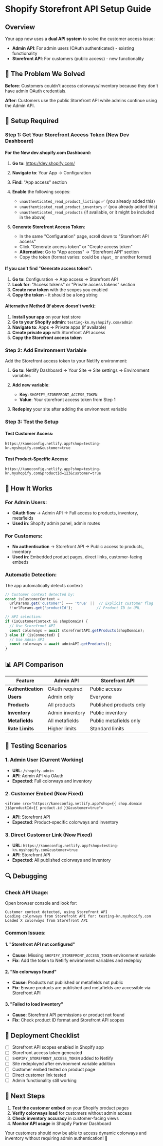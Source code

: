# Shopify Storefront API Setup Guide

## Overview

Your app now uses a **dual API system** to solve the customer access issue:

- **Admin API**: For admin users (OAuth authenticated) - existing functionality
- **Storefront API**: For customers (public access) - new functionality

## 🎯 The Problem We Solved

**Before**: Customers couldn't access colorways/inventory because they don't have admin OAuth credentials.

**After**: Customers use the public Storefront API while admins continue using the Admin API.

## 🔧 Setup Required

### Step 1: Get Your Storefront Access Token (New Dev Dashboard)

#### For the New dev.shopify.com Dashboard:

1. **Go to**: https://dev.shopify.com/
2. **Navigate to**: Your App → Configuration
3. **Find**: "App access" section
4. **Enable** the following scopes:
   - `unauthenticated_read_product_listings` ✅ (you already added this)
   - `unauthenticated_read_product_inventory` ✅ (you already added this)
   - `unauthenticated_read_products` (if available, or it might be included in the above)

5. **Generate Storefront Access Token**:
   - In the same "Configuration" page, scroll down to "Storefront API access"
   - Click "Generate access token" or "Create access token"
   - **Alternative**: Go to "App access" → "Storefront API" section
   - Copy the token (format varies: could be `shpat_` or another format)

#### If you can't find "Generate access token":

1. **Go to**: Configuration → App access → Storefront API
2. **Look for**: "Access tokens" or "Private access tokens" section
3. **Create new token** with the scopes you enabled
4. **Copy the token** - it should be a long string

#### Alternative Method (if above doesn't work):

1. **Install your app** on your test store
2. **Go to your Shopify admin**: `testing-kn.myshopify.com/admin`
3. **Navigate to**: Apps → Private apps (if available)
4. **Create private app** with Storefront API access
5. **Copy the Storefront access token**

### Step 2: Add Environment Variable

Add the Storefront access token to your Netlify environment:

1. **Go to**: Netlify Dashboard → Your Site → Site settings → Environment variables
2. **Add new variable**:
   - **Key**: `SHOPIFY_STOREFRONT_ACCESS_TOKEN`
   - **Value**: Your storefront access token from Step 1

3. **Redeploy** your site after adding the environment variable

### Step 3: Test the Setup

#### Test Customer Access:
```
https://kaneconfig.netlify.app?shop=testing-kn.myshopify.com&customer=true
```

#### Test Product-Specific Access:
```
https://kaneconfig.netlify.app?shop=testing-kn.myshopify.com&productId=123&customer=true
```

## 🔄 How It Works

### For Admin Users:
- **OAuth flow** → Admin API → Full access to products, inventory, metafields
- **Used in**: Shopify admin panel, admin routes

### For Customers:
- **No authentication** → Storefront API → Public access to products, inventory
- **Used in**: Embedded product pages, direct links, customer-facing embeds

### Automatic Detection:
The app automatically detects context:

```typescript
// Customer context detected by:
const isCustomerContext = 
  urlParams.get('customer') === 'true' ||  // Explicit customer flag
  !!urlParams.get('productId');           // Product ID in URL

// API selection:
if (isCustomerContext && shopDomain) {
  // Use Storefront API
  const colorways = await storefrontAPI.getProducts(shopDomain);
} else if (isConnected) {
  // Use Admin API  
  const colorways = await adminAPI.getProducts();
}
```

## 📊 API Comparison

| Feature | Admin API | Storefront API |
|---------|-----------|----------------|
| **Authentication** | OAuth required | Public access |
| **Users** | Admin only | Everyone |
| **Products** | All products | Published products only |
| **Inventory** | Admin inventory | Public inventory |
| **Metafields** | All metafields | Public metafields only |
| **Rate Limits** | Higher limits | Standard limits |

## 🧪 Testing Scenarios

### 1. Admin User (Current Working)
- **URL**: `/shopify-admin`
- **API**: Admin API via OAuth
- **Expected**: Full colorways and inventory

### 2. Customer Embed (Now Fixed)
```liquid
<iframe src="https://kaneconfig.netlify.app?shop={{ shop.domain }}&productId={{ product.id }}&customer=true">
```
- **API**: Storefront API
- **Expected**: Product-specific colorways and inventory

### 3. Direct Customer Link (Now Fixed)
- **URL**: `https://kaneconfig.netlify.app?shop=testing-kn.myshopify.com&customer=true`
- **API**: Storefront API  
- **Expected**: All published colorways and inventory

## 🔍 Debugging

### Check API Usage:
Open browser console and look for:
```
Customer context detected, using Storefront API
Loading colorways from Storefront API for: testing-kn.myshopify.com
Loaded X colorways from Storefront API
```

### Common Issues:

#### 1. "Storefront API not configured"
- **Cause**: Missing `SHOPIFY_STOREFRONT_ACCESS_TOKEN` environment variable
- **Fix**: Add the token to Netlify environment variables and redeploy

#### 2. "No colorways found"
- **Cause**: Products not published or metafields not public
- **Fix**: Ensure products are published and metafields are accessible via Storefront API

#### 3. "Failed to load inventory"
- **Cause**: Storefront API permissions or product not found
- **Fix**: Check product ID format and Storefront API scopes

## 🚀 Deployment Checklist

- [ ] Storefront API scopes enabled in Shopify app
- [ ] Storefront access token generated
- [ ] `SHOPIFY_STOREFRONT_ACCESS_TOKEN` added to Netlify
- [ ] Site redeployed after environment variable addition
- [ ] Customer embed tested on product page
- [ ] Direct customer link tested
- [ ] Admin functionality still working

## 📝 Next Steps

1. **Test the customer embed** on your Shopify product pages
2. **Verify colorways load** for customers without admin access
3. **Check inventory accuracy** in customer-facing views
4. **Monitor API usage** in Shopify Partner Dashboard

Your customers should now be able to access dynamic colorways and inventory without requiring admin authentication! 🎉
